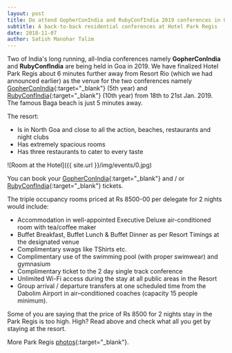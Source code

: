 ```yaml
---
layout: post
title: Do attend GopherConIndia and RubyConfIndia 2019 conferences in Goa 
subtitle: A back-to-back residential conferences at Hotel Park Regis
date: 2018-11-07
author: Satish Manohar Talim
---
```


Two of India's long running, all-India conferences namely **GopherConIndia** and **RubyConfIndia** are being held in Goa in 2019. We have finalized Hotel Park Regis about 6 minutes further away from Resort Rio (which we had announced earlier) as the venue for the two conferences namely [GopherConIndia][GopherConIndia]{:target="_blank"} (5th year) and [RubyConfIndia][RubyConfIndia]{:target="_blank"} (10th year) from 18th to 21st Jan. 2019. The famous Baga beach is just 5 minutes away.

The resort:

*  Is in North Goa and close to all the action, beaches, restaurants and night clubs
*  Has extremely spacious rooms
*  Has three restaurants to cater to every taste

![Room at the Hotel]({{ site.url }}/img/events/0.jpg)

You can book your [GopherConIndia][GopherConIndia]{:target="_blank"} and / or [RubyConfIndia][RubyConfIndia]{:target="_blank"} tickets.

The triple occupancy rooms priced at Rs 8500-00 per delegate for 2 nights would include:

*  Accommodation in well-appointed Executive Deluxe air-conditioned room with tea/coffee maker
*  Buffet Breakfast, Buffet Lunch & Buffet Dinner as per Resort Timings at the designated venue
*  Complimentary swags like TShirts etc.
*  Complimentary use of the swimming pool (with proper swimwear) and gymnasium
*  Complimentary ticket to the 2 day single track conference
*  Unlimited Wi-Fi access during the stay at all public areas in the Resort
*  Group arrival / departure transfers at one scheduled time from the Dabolim Airport in air–conditioned coaches (capacity 15 people minimum).

Some of you are saying that the price of Rs 8500 for 2 nights stay in the Park Regis is too high. High? Read above and check what all you get by staying at the resort.

More Park Regis [photos][photos]{:target="_blank"}.

[GopherConIndia]: https://www.townscript.com/e/gci19/booking
[RubyConfIndia]: https://www.townscript.com/e/rci19/booking
[photos]: https://drive.google.com/drive/folders/0B0iUR9A-vctBMWhYUUdfYUJSZms

